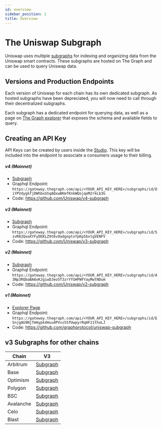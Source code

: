 ```yaml
---
id: overview
sidebar_position: 1
title: Overview
---
```


# The Uniswap Subgraph

Uniswap uses multiple [subgraphs](https://thegraph.com/docs/about/introduction#what-the-graph-is) for indexing and organizing data from the Uniswap smart contracts.
These subgraphs are hosted on The Graph and can be used to query Uniswap data.

## Versions and Production Endpoints

Each version of Uniswap for each chain has its own dedicated subgraph. As hosted subgraphs have been depreciated, you will now need to call through their decentralized subgraphs.

Each subgraph has a dedicated endpoint for querying data, as well as a page on [The Graph explorer](https://thegraph.com/explorer) that exposes the schema and available fields to query.

## Creating an API Key

API Keys can be created by users inside the [Studio](https://thegraph.com/studio/apikeys/). This key will be included into the endpoint to associate a consumers usage to their billing.  


##### v4 (Mainnet)

- [Subgraph](https://thegraph.com/explorer/subgraphs/DiYPVdygkfjDWhbxGSqAQxwBKmfKnkWQojqeM2rkLb3G?view=About&chain=arbitrum-one)
- Graphql Endpoint: `https://gateway.thegraph.com/api/<YOUR_API_KEY_HERE>/subgraphs/id/DiYPVdygkfjDWhbxGSqAQxwBKmfKnkWQojqeM2rkLb3G`
- Code: https://github.com/Uniswap/v4-subgraph

##### v3 (Mainnet)

- [Subgraph](https://thegraph.com/explorer/subgraphs/5zvR82QoaXYFyDEKLZ9t6v9adgnptxYpKpSbxtgVENFV?view=Query&chain=arbitrum-one)
- Graphql Endpoint: `https://gateway.thegraph.com/api/<YOUR_API_KEY_HERE>/subgraphs/id/5zvR82QoaXYFyDEKLZ9t6v9adgnptxYpKpSbxtgVENFV`
- Code: https://github.com/Uniswap/v3-subgraph

##### v2 (Mainnet)

- [Subgraph](https://thegraph.com/explorer/subgraphs/A3Np3RQbaBA6oKJgiwDJeo5T3zrYfGHPWFYayMwtNDum?view=Query&chain=arbitrum-one)
- Graphql Endpoint: `https://gateway.thegraph.com/api/<YOUR_API_KEY_HERE>/subgraphs/id/A3Np3RQbaBA6oKJgiwDJeo5T3zrYfGHPWFYayMwtNDum`
- Code: https://github.com/Uniswap/v2-subgraph

##### v1 (Mainnet)

- [Explorer Page](https://thegraph.com/explorer/subgraphs/ESnjgAG9NjfmHypk4Huu4PVvz55fUwpyrRqHF21thoLJ?view=Query&chain=arbitrum-one)
- Graphql Endpoint: `https://gateway.thegraph.com/api/<YOUR_API_KEY_HERE>/subgraphs/id/ESnjgAG9NjfmHypk4Huu4PVvz55fUwpyrRqHF21thoLJ`
- Code: https://github.com/graphprotocol/uniswap-subgraph

## v3 Subgraphs for other chains

| Chain | V3 |
|--|--|
| Arbitrum | [Subgraph](https://thegraph.com/explorer/subgraphs/FbCGRftH4a3yZugY7TnbYgPJVEv2LvMT6oF1fxPe9aJM?view=Query&chain=arbitrum-one) |
| Base | [Subgraph](https://thegraph.com/explorer/subgraphs/43Hwfi3dJSoGpyas9VwNoDAv55yjgGrPpNSmbQZArzMG?view=Query&chain=arbitrum-one) |
| Optimism | [Subgraph](https://thegraph.com/explorer/subgraphs/Cghf4LfVqPiFw6fp6Y5X5Ubc8UpmUhSfJL82zwiBFLaj?view=Query&chain=arbitrum-one) |
| Polygon | [Subgraph](https://thegraph.com/explorer/subgraphs/3hCPRGf4z88VC5rsBKU5AA9FBBq5nF3jbKJG7VZCbhjm?view=Query&chain=arbitrum-one) |
| BSC | [Subgraph](https://thegraph.com/explorer/subgraphs/F85MNzUGYqgSHSHRGgeVMNsdnW1KtZSVgFULumXRZTw2?view=Query&chain=arbitrum-one) |
| Avalanche | [Subgraph](https://thegraph.com/explorer/subgraphs/GVH9h9KZ9CqheUEL93qMbq7QwgoBu32QXQDPR6bev4Eo?view=Query&chain=arbitrum-one) |
| Celo | [Subgraph](https://thegraph.com/explorer/subgraphs/ESdrTJ3twMwWVoQ1hUE2u7PugEHX3QkenudD6aXCkDQ4?view=Query&chain=arbitrum-one) |
| Blast | [Subgraph](https://thegraph.com/explorer/subgraphs/2LHovKznvo8YmKC9ZprPjsYAZDCc4K5q4AYz8s3cnQn1?view=Query&chain=arbitrum-one) |
